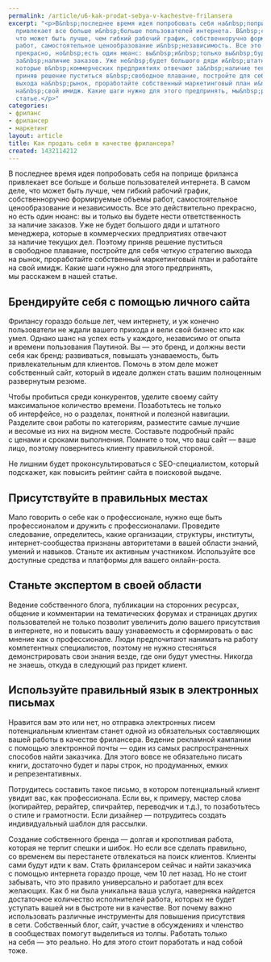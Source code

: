 ```yaml
---
permalink: /article/u6-kak-prodat-sebya-v-kachestve-frilansera
excerpt: "<p>В&nbsp;последнее время идея попробовать себя на&nbsp;поприще фриланса
  привлекает все больше и&nbsp;больше пользователей интернета. В&nbsp;самом деле,
  что может быть лучше, чем гибкий рабочий график, собственноручно формируемые объемы
  работ, самостоятельное ценообразование и&nbsp;независимость. Все это действительно
  прекрасно, но&nbsp;есть один нюанс: вы&nbsp;и&nbsp;только вы&nbsp;будете нести ответственность
  за&nbsp;наличие заказов. Уже не&nbsp;будет большого дяди и&nbsp;штатного менеджера,
  которые в&nbsp;коммерческих предприятиях отвечают за&nbsp;наличие текущих дел. Поэтому
  приняв решение пуститься в&nbsp;свободное плавание, постройте для себя четкую стратегию
  выхода на&nbsp;рынок, проработайте собственный маркетинговый план и&nbsp;работайте
  на&nbsp;свой имидж. Какие шаги нужно для этого предпринять, мы&nbsp;расскажем в&nbsp;нашей
  статье.</p>"
categories:
- фриланс
- фрилансер
- маркетинг
layout: article
title: Как продать себя в качестве фрилансера?
created: 1432114212
---
```

<p>В&nbsp;последнее время идея попробовать себя на&nbsp;поприще фриланса привлекает все больше и&nbsp;больше пользователей интернета. В&nbsp;самом деле, что может быть лучше, чем гибкий рабочий график, собственноручно формируемые объемы работ, самостоятельное ценообразование и&nbsp;независимость. Все это действительно прекрасно, но&nbsp;есть один нюанс: вы&nbsp;и&nbsp;только вы&nbsp;будете нести ответственность за&nbsp;наличие заказов. Уже не&nbsp;будет большого дяди и&nbsp;штатного менеджера, которые в&nbsp;коммерческих предприятиях отвечают за&nbsp;наличие текущих дел. Поэтому приняв решение пуститься в&nbsp;свободное плавание, постройте для себя четкую стратегию выхода на&nbsp;рынок, проработайте собственный маркетинговый план и&nbsp;работайте на&nbsp;свой имидж. Какие шаги нужно для этого предпринять, мы&nbsp;расскажем в&nbsp;нашей статье.</p>
<p> </p>
<h2>Брендируйте себя с&nbsp;помощью личного сайта</h2>
<p> </p>
<p>Фрилансу гораздо больше лет, чем интернету, и&nbsp;уж&nbsp;конечно пользователи не&nbsp;ждали вашего прихода и&nbsp;вели свой бизнес кто как умел. Однако шанс на&nbsp;успех есть у&nbsp;каждого, независимо от&nbsp;опыта и&nbsp;времени пользования Паутиной. Вы&nbsp;— это бренд, и&nbsp;должны вести себя как бренд: развиваться, повышать узнаваемость, быть привлекательным для клиентов. Помочь в&nbsp;этом деле может собственный сайт, который в&nbsp;идеале должен стать вашим полноценным развернутым резюме.</p>
<p> </p>
<p>Чтобы пробиться среди конкурентов, уделите своему сайту максимальное количество времени. Позаботьтесь не&nbsp;только об&nbsp;интерфейсе, но&nbsp;о&nbsp;разделах, понятной и&nbsp;полезной навигации. Разделите свои работы по&nbsp;категориям, разместите самые лучшие и&nbsp;весомые из&nbsp;них на&nbsp;видном месте. Составьте подробный прайс с&nbsp;ценами и&nbsp;сроками выполнения. Помните о&nbsp;том, что ваш сайт&nbsp;— ваше лицо, поэтому повернитесь клиенту правильной стороной.</p>
<p> </p>
<p>Не&nbsp;лишним будет проконсультироваться с&nbsp;SEO-специалистом, который подскажет, как повысить рейтинг сайта в&nbsp;поисковой выдаче.</p>
<p> </p>
<h2>Присутствуйте в&nbsp;правильных местах</h2>
<p> </p>
<p>Мало говорить о&nbsp;себе как о&nbsp;профессионале, нужно еще быть профессионалом и&nbsp;дружить с&nbsp;профессионалами. Проведите следование, определитесь, какие организации, структуры, институты, интернет-сообщества признаны авторитетами в&nbsp;вашей области знаний, умений и&nbsp;навыков. Станьте их&nbsp;активным участником. Используйте все доступные средства и&nbsp;платформы для вашего онлайн-роста.</p>
<p> </p>
<h2>Станьте экспертом в&nbsp;своей области</h2>
<p> </p>
<p>Ведение собственного блога, публикации на&nbsp;сторонних ресурсах, общение и&nbsp;комментарии на&nbsp;тематических форумах и&nbsp;страницах других пользователей не&nbsp;только позволит увеличить долю вашего присутствия в&nbsp;интернете, но&nbsp;и&nbsp;повысить вашу узнаваемость и&nbsp;сформировать о&nbsp;вас мнение как о&nbsp;профессионале. Люди предпочитают нанимать на&nbsp;работу компетентных специалистов, поэтому не&nbsp;нужно стесняться демонстрировать свои знания везде, где они будут уместны. Никогда не&nbsp;знаешь, откуда в&nbsp;следующий раз придет клиент.</p>
<p> </p>
<h2>Используйте правильный язык в&nbsp;электронных письмах</h2>
<p> </p>
<p>Нравится вам это или нет, но&nbsp;отправка электронных писем потенциальным клиентам станет одной из&nbsp;обязательных составляющих вашей работы в&nbsp;качестве фрилансера. Ведение рекламной кампании с&nbsp;помощью электронной почты&nbsp;— один из&nbsp;самых распространенных способов найти заказчика. Для этого вовсе не&nbsp;обязательно писать книги, достаточно будет и&nbsp;пары строк, но&nbsp;продуманных, емких и&nbsp;репрезентативных.</p>
<p> </p>
<p>Потрудитесь составить такое письмо, в&nbsp;котором потенциальный клиент увидит вас, как профессионала. Если&nbsp;вы, к&nbsp;примеру, мастер слова (копирайтер, рерайтер, спичрайтер, переводчик и&nbsp;т.д.), то&nbsp;позаботьтесь о&nbsp;стиле и&nbsp;грамотности. Если дизайнер&nbsp;— потрудитесь создать индивидуальный шаблон для рассылки.</p>
<p> </p>
<p>Создание собственного бренда&nbsp;— долгая и&nbsp;кропотливая работа, которая не&nbsp;терпит спешки и&nbsp;шибок. Но&nbsp;если все сделать правильно, со&nbsp;временем вы&nbsp;перестанете отвлекаться на&nbsp;поиск клиентов. Клиенты сами будут идти к&nbsp;вам. Стать фрилансером сейчас и&nbsp;найти заказчика с&nbsp;помощью интернета гораздо проще, чем 10&nbsp;лет назад. Но&nbsp;не&nbsp;стоит забывать, что это правило универсально и&nbsp;работает для всех желающих. Как&nbsp;б ни&nbsp;была уникальна ваша услуга, наверняка найдется достаточное количество исполнителей работа, которых не&nbsp;будет уступать вашей ни&nbsp;в&nbsp;быстроте ни&nbsp;в&nbsp;качестве. Вот почему важно использовать различные инструменты для повышения присутствия в&nbsp;сети. Собственный блог, сайт, участие в&nbsp;обсуждениях и&nbsp;членство в&nbsp;сообществах помогут выделиться из&nbsp;толпы. Работать только на&nbsp;себя&nbsp;— это реально. Но&nbsp;для этого стоит поработать и&nbsp;над собой тоже.</p>
